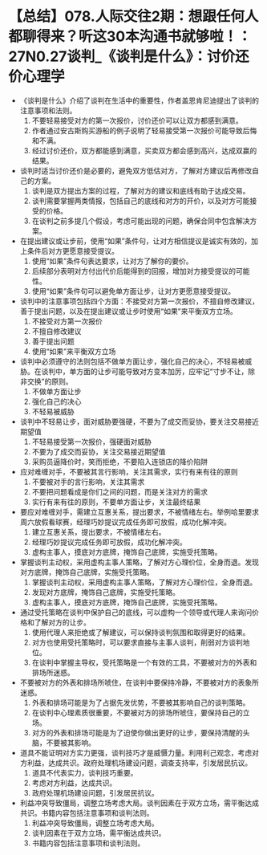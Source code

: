 # 【总结】078.人际交往2期：想跟任何人都聊得来？听这30本沟通书就够啦！：27N0.27谈判_《谈判是什么》：讨价还价心理学

-   《谈判是什么》介绍了谈判在生活中的重要性，作者盖恩肯尼迪提出了谈判的注意事项和法则。
    1.  不要轻易接受对方的第一次报价，讨价还价可以让双方都感到满意。
    2.  作者通过安古斯购买游船的例子说明了轻易接受第一次报价可能导致后悔和不满。
    3.  经过讨价还价，双方都能感到满意，买卖双方都会感到高兴，达成双赢的结果。
-   谈判时适当讨价还价是必要的，避免双方低估对方，了解对方建议后再修改自己的方案。
    1.  谈判是双方提出方案的过程，了解对方的建议和底线有助于达成交易。
    2.  谈判需要掌握两类情报，包括自己的底线和对方的开价，以及对方可能接受的价格。
    3.  在谈判之前多提几个假设，考虑可能出现的问题，确保合同中包含解决方案。
-   在提出建议或让步前，使用“如果”条件句，让对方相信提议是诚实有效的，加上条件后对方更愿意接受提议。
    1.  使用“如果”条件句表达要求，让对方了解你的要价。
    2.  后续部分表明对方付出代价后能得到的回报，增加对方接受提议的可能性。
    3.  使用“如果”条件句可以避免单方面让步，让对方更愿意接受提议。
-   谈判中的注意事项包括四个方面：不接受对方第一次报价，不擅自修改建议，善于提出问题，以及在提出建议或让步时使用“如果”来平衡双方立场。
    1.  不接受对方第一次报价
    2.  不擅自修改建议
    3.  善于提出问题
    4.  使用“如果”来平衡双方立场
-   谈判中必须遵守的法则包括不做单方面让步，强化自己的决心，不轻易被威胁。在谈判中，单方面的让步可能导致对方变本加厉，应牢记“寸步不让，除非交换”的原则。
    1.  不做单方面让步
    2.  强化自己的决心
    3.  不轻易被威胁
-   谈判中不轻易让步，面对威胁要强硬，不要为了成交而妥协，要关注交易接近期望值
    1.  不轻易接受第一次报价，强硬面对威胁
    2.  不要为了成交而妥协，关注交易接近期望值
    3.  采购员逼降价时，笑而拒绝，不要陷入连锁店的降价陷阱
-   应对难缠对手，不要被其言行影响，关注其需求，实行有来有往的原则
    1.  不要被对手的言行影响，关注其需求
    2.  不要把问题看成是你们之间的问题，而是关注对方的需求
    3.  实行有来有往的原则，不要单方面让步，关注最终结果
-   要应对难缠对手，需建立互惠关系，提出要求，不被情绪左右。举例哈里要求周六放假看球赛，经理巧妙提议完成任务即可放假，成功化解冲突。
    1.  建立互惠关系，提出要求，不被情绪左右。
    2.  经理巧妙提议完成任务即可放假，成功化解冲突。
    3.  虚构主事人，摸底对方底牌，掩饰自己底牌，实施受托策略。
-   掌握谈判主动权，采用虚构主事人策略，了解对方心理价位，全身而退。发现对方底牌，掩饰自己底牌，实施受托策略。
    1.  掌握谈判主动权，采用虚构主事人策略，了解对方心理价位，全身而退。
    2.  发现对方底牌，掩饰自己底牌，实施受托策略。
    3.  虚构主事人，摸底对方底牌，掩饰自己底牌，实施受托策略。
-   通过受托策略在谈判中保护自己的底线，可以虚构一个领导或代理人来询问价格和了解对方的让步。
    1.  使用代理人来拒绝或了解建议，可以保持谈判氛围和取得更好的结果。
    2.  对方也使用受托策略时，可以要求直接与主事人谈判，削弱对方谈判地位。
    3.  在谈判中掌握主导权，受托策略是一个有效的工具，不要被对方的外表和排场所迷惑。
-   不要被对方的外表和排场所唬住，在谈判中要保持冷静，不要被对方的表象所迷惑。
    1.  外表和排场可能是为了占据先发优势，不要被其影响自己的谈判策略。
    2.  在谈判中心理素质很重要，不要被对方的排场所唬住，要保持自己的立场。
    3.  对方的外表和排场可能是为了迫使你做出更好的让步，要保持清醒的头脑，不要被其影响。
-   道具不能证明对方实力更强，谈判技巧才是威慑力量。利用利己观念，考虑对方利益，达成共识。政府处理机场建设问题，调查支持率，引发居民抗议。
    1.  道具不代表实力，谈判技巧重要。
    2.  考虑对方利益，达成共识。
    3.  政府处理机场建设问题，引发居民抗议。
-   利益冲突导致僵局，调整立场考虑大局。谈判因素在于双方立场，需平衡达成共识。书籍内容包括注意事项和谈判法则。
    1.  利益冲突导致僵局，调整立场考虑大局。
    2.  谈判因素在于双方立场，需平衡达成共识。
    3.  书籍内容包括注意事项和谈判法则。